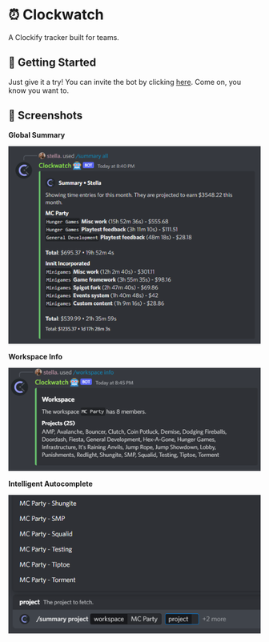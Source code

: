 # ⏰ Clockwatch

A Clockify tracker built for teams.

## 🚀 Getting Started

Just give it a try! You can invite the bot by clicking
[here](https://discord.com/api/oauth2/authorize?client_id=1017030181078183966&permissions=0&scope=bot%20applications.commands).
Come on, you know you want to.

## 📸 Screenshots

**Global Summary**

![Summary All](.github/screenshots/summary_all.png)

**Workspace Info**

![Workspace Info](.github/screenshots/workspace_info.png)

**Intelligent Autocomplete**

![Autocomplete](.github/screenshots/autocomplete.png)
